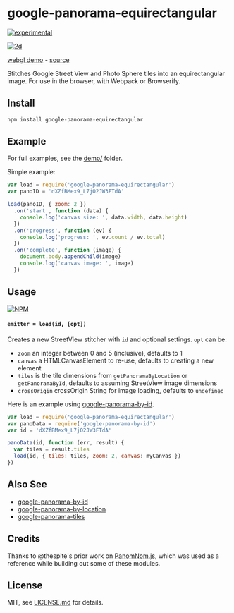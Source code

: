 # google-panorama-equirectangular

[![experimental](http://badges.github.io/stability-badges/dist/experimental.svg)](http://github.com/badges/stability-badges)

[![2d](http://i.imgur.com/AukW6Mv.png)](http://mattdesl.github.io/google-panorama-equirectangular/demo/)

[webgl demo](http://mattdesl.github.io/google-panorama-equirectangular/demo/) - [source](./demo/webgl.js)

Stitches Google Street View and Photo Sphere tiles into an equirectangular image. For use in the browser, with Webpack or Browserify.

## Install

```sh
npm install google-panorama-equirectangular
```

## Example

For full examples, see the [demo/](demo/) folder. 

Simple example:

```js
var load = require('google-panorama-equirectangular')
var panoID = 'dXZfBMex9_L7jO2JW3FTdA'

load(panoID, { zoom: 2 })
  .on('start', function (data) {
    console.log('canvas size: ', data.width, data.height)
  })
  .on('progress', function (ev) {
    console.log('progress: ', ev.count / ev.total)
  })
  .on('complete', function (image) {
    document.body.appendChild(image)
    console.log('canvas image: ', image)
  })
```

## Usage

[![NPM](https://nodei.co/npm/google-panorama-equirectangular.png)](https://www.npmjs.com/package/google-panorama-equirectangular)

#### `emitter = load(id, [opt])`

Creates a new StreetView stitcher with `id` and optional settings. `opt` can be:

- `zoom` an integer between 0 and 5 (inclusive), defaults to 1
- `canvas` a HTMLCanvasElement to re-use, defaults to creating a new element
- `tiles` is the tile dimensions from `getPanoramaByLocation` or `getPanoramaById`, defaults to assuming StreetView image dimensions
- `crossOrigin` crossOrigin String for image loading, defaults to `undefined`

Here is an example using [google-panorama-by-id](https://github.com/Jam3/google-panorama-by-id).

```js
var load = require('google-panorama-equirectangular')
var panoData = require('google-panorama-by-id')
var id = 'dXZfBMex9_L7jO2JW3FTdA'

panoData(id, function (err, result) {
  var tiles = result.tiles
  load(id, { tiles: tiles, zoom: 2, canvas: myCanvas })
})
```

## Also See

- [google-panorama-by-id](https://github.com/Jam3/google-panorama-by-id)
- [google-panorama-by-location](https://github.com/Jam3/google-panorama-by-location)
- [google-panorama-tiles](https://github.com/Jam3/google-panorama-tiles)

## Credits

Thanks to @thespite's prior work on [PanomNom.js](https://github.com/spite/PanomNom.js/), which was used as a reference while building out some of these modules.

## License

MIT, see [LICENSE.md](http://github.com/mattdesl/google-panorama-equirectangular/blob/master/LICENSE.md) for details.
